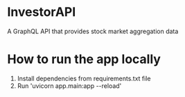 # InvestorAPI
A GraphQL API that provides stock market aggregation data

# How to run the app locally
1. Install dependencies from requirements.txt file
2. Run 'uvicorn app.main:app --reload'


